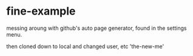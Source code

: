 # fine-example

messing aroung with github's auto page generator, found in the settings menu.

then cloned down to local and changed user, etc 'the-new-me' 
